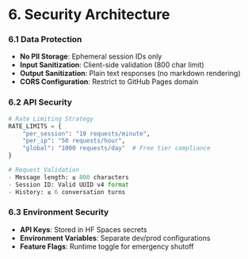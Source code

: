 # 6. Security Architecture

### 6.1 Data Protection
- **No PII Storage**: Ephemeral session IDs only
- **Input Sanitization**: Client-side validation (800 char limit)
- **Output Sanitization**: Plain text responses (no markdown rendering)
- **CORS Configuration**: Restrict to GitHub Pages domain

### 6.2 API Security
```python
# Rate Limiting Strategy
RATE_LIMITS = {
    "per_session": "10 requests/minute",
    "per_ip": "50 requests/hour", 
    "global": "1000 requests/day"  # Free tier compliance
}

# Request Validation
- Message length: ≤ 800 characters
- Session ID: Valid UUID v4 format
- History: ≤ 6 conversation turns
```

### 6.3 Environment Security
- **API Keys**: Stored in HF Spaces secrets
- **Environment Variables**: Separate dev/prod configurations
- **Feature Flags**: Runtime toggle for emergency shutoff
